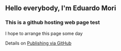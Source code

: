 ## Hello everybody, I'm Eduardo Mori


### This is a github hosting web page test

I hope to arrange this page some day

Details on [Publishing via GitHub](https://developer.mozilla.org/es/docs/Learn/Getting_started_with_the_web/Publishing_your_website)
